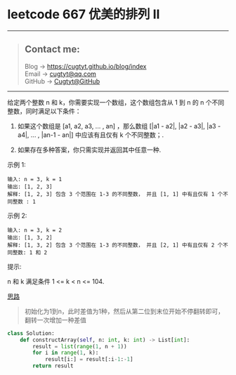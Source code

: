 # leetcode 667 优美的排列 II

---
> ## Contact me:
> Blog -> <https://cugtyt.github.io/blog/index>  
> Email -> <cugtyt@qq.com>  
> GitHub -> [Cugtyt@GitHub](https://github.com/Cugtyt)

---

给定两个整数 n 和 k，你需要实现一个数组，这个数组包含从 1 到 n 的 n 个不同整数，同时满足以下条件：

1. 如果这个数组是 [a1, a2, a3, ... , an] ，那么数组 [|a1 - a2|, |a2 - a3|, |a3 - a4|, ... , |an-1 - an|] 中应该有且仅有 k 个不同整数；.

2. 如果存在多种答案，你只需实现并返回其中任意一种.

示例 1:

```
输入: n = 3, k = 1
输出: [1, 2, 3]
解释: [1, 2, 3] 包含 3 个范围在 1-3 的不同整数， 并且 [1, 1] 中有且仅有 1 个不同整数 : 1
```

示例 2:

```
输入: n = 3, k = 2
输出: [1, 3, 2]
解释: [1, 3, 2] 包含 3 个范围在 1-3 的不同整数， 并且 [2, 1] 中有且仅有 2 个不同整数: 1 和 2
```

提示:

 n 和 k 满足条件 1 <= k < n <= 104.

[思路](https://leetcode-cn.com/problems/beautiful-arrangement-ii/solution/bu-ting-fan-zhuan-4xing-dai-ma-by-mai-mai-mai-mai-/)

> 初始化为1到n，此时差值为1种，然后从第二位到末位开始不停翻转即可，翻转一次增加一种差值

``` python 3
class Solution:
    def constructArray(self, n: int, k: int) -> List[int]:
        result = list(range(1, n + 1))
        for i in range(1, k):
            result[i:] = result[:i-1:-1]
        return result
```